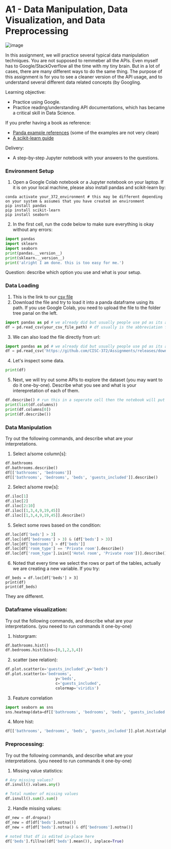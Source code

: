 
# A1 - Data Manipulation, Data Visualization, and Data Preprocessing

![image](https://user-images.githubusercontent.com/8474647/105572271-21ab1c80-5d24-11eb-9088-ce16aff15eac.png)


In this assignment, we will practice several typical data manipulation techniques. 
You are not supposed to remmeber all the APIs. Even myself has to Google/StackOverflow all the time with my tiny brain.
But in a lot of cases, there are many different ways to do the same thing. 
The purpose of this assignment is for you to see a cleaner version of the API usage, and to understand several different data related concepts (by Googling.

Learning objective:
- Practice using Google.
- Practice reading/understanding API documentations, which has became a critical skill in Data Science. 

If you prefer having a book as reference:
- [Panda example references](https://riptutorial.com/Download/pandas.pdf) (some of the examples are not very clean)
- [A scikit-learn guide](http://www.smallake.kr/wp-content/uploads/2017/03/Mastering-Machine-Learning-with-scikit-learn.pdf)

Delivery:
- A step-by-step Jupyter notebook with your answers to the questions.

### Environment Setup

1. Open a Google Colab notebook or a Jupyter notebook on your laptop. If it is on your local machine, please also install pandas and scikit-learn by:
```
conda activate your_372_environment # this may be different depending on your system & assumes that you have created an environment
pip install pandas
pip install scikit-learn
pip install seaborn
```
2. In the first cell, run the code below to make sure everything is okay without any errors:

```python
import pandas
import sklearn
import seaborn
print(pandas.__version__)
print(sklearn.__version__)
print('alright I am done. this is too easy for me.')
```

Question: describe which option you use and what is your setup.

### Data Loading 

1. This is the link to our [csv file ](https://github.com/CISC-372/Assignments/releases/download/a1/train.csv)
2. Download the file and try to load it into a panda dataframe using its path. If you use Google Colab, you need to upload the file to the folder tree panal on the left. 
```python
import pandas as pd # we already did but usually people use pd as its abbreviation.
df = pd.read_csv(your_csv_file_path) # df usually is the abbreviation for `data frame` (like a table)
```
3. We can also load the file directly from url:
```python
import pandas as pd # we already did but usually people use pd as its abbreviation.
df = pd.read_csv('https://github.com/CISC-372/Assignments/releases/download/a1/train.csv')
```
4. Let's inspect some data.
```python
print(df)
```
5. Next, we will try out some APIs to explore the dataset (you may want to do it one-by-one). Describe what you see and what is your interepretation of each of them.
```python
df.describe() # run this in a seperate cell then the notebook will put the result into a nice table
print(list(df.columns))
print(df.columns[0])
print(df.describe())
```

### Data Manipulation

Try out the following commands, and describe what are your interpretations.

1. Select a/some column[s]:
```python
df.bathrooms
df.bathrooms.describe()
df[['bathrooms', 'bedrooms']]
df[['bathrooms', 'bedrooms', 'beds', 'guests_included']].describe()
```
2. Select a/some row[s]:
```python
df.iloc[1]
df.iloc[2]
df.iloc[2:10]
df.iloc[[1,3,4,9,19,45]]
df.iloc[[1,3,4,9,19,45]].describe()
```
5. Select some rows based on the condition:
```python
df.loc[df['beds'] > 3] 
df.loc[(df['bedrooms'] > 3) & (df['beds'] > 3)] 
df.loc[df['bedrooms'] > df['beds']]
df.loc[df['room_type'] == 'Private room'].describe()
df.loc[df['room_type'].isin(['Hotel room', 'Private room'])].describe()
```
6. Noted that every time we select the rows or part of the tables, actually we are creating a new variable. 
If you try:
```
df_beds = df.loc[df['beds'] > 3] 
print(df)
print(df_beds)
```
They are different. 

### Dataframe visualization:

Try out the following commands, and describe what are your interpretations. (you neeed to run commands it one-by-one)
1. historgram:
```python
df.bathrooms.hist()
df.bedrooms.hist(bins=[0,1,2,3,4])
```
2. scatter (see relation):
```python
df.plot.scatter(x='guests_included',y='beds')
df.plot.scatter(x='bedrooms',
                      y='beds',
                      c='guests_included',
                      colormap='viridis')
```
3. Feature correlation
```python
import seaborn as sns
sns.heatmap(data=df[['bathrooms', 'bedrooms', 'beds', 'guests_included']].corr(), annot=True)
```
4. More hist:
```python
df[['bathrooms', 'bedrooms', 'beds', 'guests_included']].plot.hist(alpha=0.3, bins=[1,2,3,4,5,6]);
```

### Preprocessing:

Try out the following commands, and describe what are your interpretations. (you neeed to run commands it one-by-one)
1. Missing value statistics:
```python
# Any missing values?
df.isnull().values.any()

# Total number of missing values
df.isnull().sum().sum()
```
2. Handle missing values:
```python
df_new = df.dropna()
df_new = df[df['beds'].notna()]
df_new = df[df['beds'].notna() & df['bedrooms'].notna()]

# noted that df is edited in-place here 
df['beds'].fillna((df['beds'].mean()), inplace=True)
```



